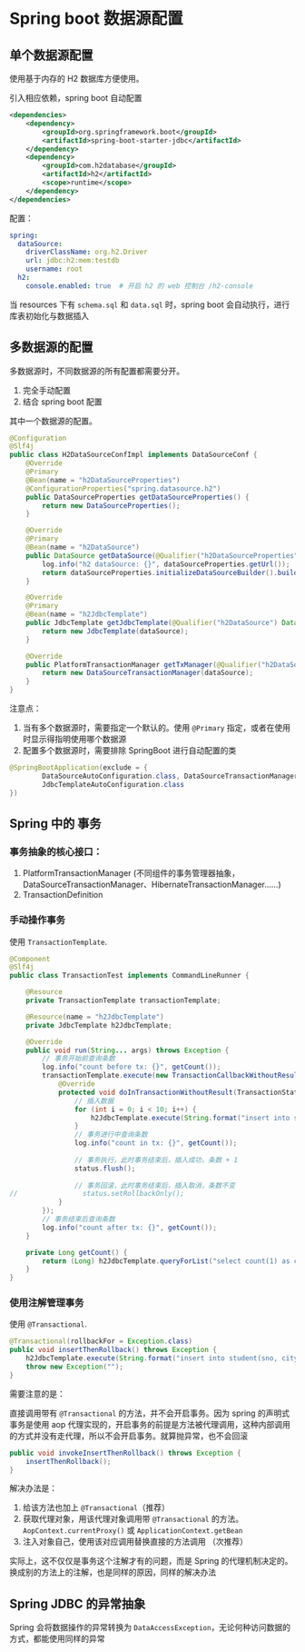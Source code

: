 # Spring boot 数据源配置

## 单个数据源配置

使用基于内存的 H2 数据库方便使用。

引入相应依赖，spring boot 自动配置

```xml
<dependencies>
    <dependency>
        <groupId>org.springframework.boot</groupId>
        <artifactId>spring-boot-starter-jdbc</artifactId>
    </dependency>
    <dependency>
        <groupId>com.h2database</groupId>
        <artifactId>h2</artifactId>
        <scope>runtime</scope>
    </dependency>
</dependencies>
```

配置：

```yaml
spring:
  dataSource:
    driverClassName: org.h2.Driver
    url: jdbc:h2:mem:testdb
    username: root
  h2:
    console.enabled: true  # 开启 h2 的 web 控制台 /h2-console
```

当 resources 下有 `schema.sql` 和 `data.sql` 时，spring boot 会自动执行，进行库表初始化与数据插入

## 多数据源的配置

多数据源时，不同数据源的所有配置都需要分开。

1. 完全手动配置
2. 结合 spring boot 配置

其中一个数据源的配置。

```java
@Configuration
@Slf4j
public class H2DataSourceConfImpl implements DataSourceConf {
    @Override
    @Primary
    @Bean(name = "h2DataSourceProperties")
    @ConfigurationProperties("spring.datasource.h2")
    public DataSourceProperties getDataSourceProperties() {
        return new DataSourceProperties();
    }

    @Override
    @Primary
    @Bean(name = "h2DataSource")
    public DataSource getDataSource(@Qualifier("h2DataSourceProperties") DataSourceProperties dataSourceProperties) {
        log.info("h2 dataSource: {}", dataSourceProperties.getUrl());
        return dataSourceProperties.initializeDataSourceBuilder().build();
    }

    @Override
    @Primary
    @Bean(name = "h2JdbcTemplate")
    public JdbcTemplate getJdbcTemplate(@Qualifier("h2DataSource") DataSource dataSource) {
        return new JdbcTemplate(dataSource);
    }

    @Override
    public PlatformTransactionManager getTxManager(@Qualifier("h2DataSource") DataSource dataSource) {
        return new DataSourceTransactionManager(dataSource);
    }
}
```

注意点：

1. 当有多个数据源时，需要指定一个默认的。使用 `@Primary` 指定，或者在使用时显示得指明使用哪个数据源
2. 配置多个数据源时，需要排除 SpringBoot 进行自动配置的类

```java
@SpringBootApplication(exclude = {
		DataSourceAutoConfiguration.class, DataSourceTransactionManagerAutoConfiguration.class,
		JdbcTemplateAutoConfiguration.class
})
```

## Spring 中的 事务

### 事务抽象的核心接口：
1. PlatformTransactionManager (不同组件的事务管理器抽象，DataSourceTransactionManager、HibernateTransactionManager……)
2. TransactionDefinition

### 手动操作事务

使用 `TransactionTemplate`.

```java
@Component
@Slf4j
public class TransactionTest implements CommandLineRunner {

    @Resource
    private TransactionTemplate transactionTemplate;

    @Resource(name = "h2JdbcTemplate")
    private JdbcTemplate h2JdbcTemplate;

    @Override
    public void run(String... args) throws Exception {
        // 事务开始前查询条数
        log.info("count before tx: {}", getCount());
        transactionTemplate.execute(new TransactionCallbackWithoutResult() {
            @Override
            protected void doInTransactionWithoutResult(TransactionStatus status) {
                // 插入数据
                for (int i = 0; i < 10; i++) {
                    h2JdbcTemplate.execute(String.format("insert into student(sno, city) values(%d, 'jack')", 9999 + i));
                }
                // 事务进行中查询条数
                log.info("count in tx: {}", getCount());
                
                // 事务执行，此时事务结束后，插入成功，条数 + 1
                status.flush();
                
                // 事务回滚，此时事务结束后，插入取消，条数不变
//                status.setRollbackOnly();
            }
        });
        // 事务结束后查询条数
        log.info("count after tx: {}", getCount());
    }

    private Long getCount() {
        return (Long) h2JdbcTemplate.queryForList("select count(1) as cnt from student").get(0).get("cnt");
    }
}
```

### 使用注解管理事务

使用 `@Transactional`.

```java
@Transactional(rollbackFor = Exception.class)
public void insertThenRollback() throws Exception {
    h2JdbcTemplate.execute(String.format("insert into student(sno, city) values(%d, 'jack')", 9998));
    throw new Exception("");
}
```

需要注意的是：

直接调用带有 `@Transactional` 的方法，并不会开启事务。因为 spring 的声明式事务是使用 aop 代理实现的，开启事务的前提是方法被代理调用，这种内部调用的方式并没有走代理，所以不会开启事务。就算抛异常，也不会回滚

```java
public void invokeInsertThenRollback() throws Exception {
    insertThenRollback();
}
```

解决办法是：

1. 给该方法也加上 `@Transactional`（推荐）
2. 获取代理对象，用该代理对象调用带 `@Transactional` 的方法。`AopContext.currentProxy()` 或 `ApplicationContext.getBean`
3. 注入对象自己，使用该对应调用替换直接的方法调用 （次推荐）

实际上，这不仅仅是事务这个注解才有的问题，而是 Spring 的代理机制决定的。换成别的方法上的注解，也是同样的原因，同样的解决办法

## Spring JDBC 的异常抽象

Spring 会将数据操作的异常转换为 `DataAccessException`，无论何种访问数据的方式，都能使用同样的异常

